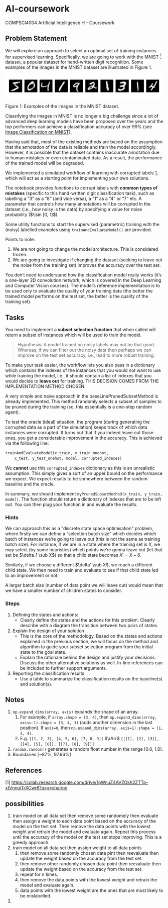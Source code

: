 # AI-coursework
COMPSCI4004 Artificial Intelligence H - Coursework

## Problem Statement

We will explore an approach to select an optimal set of training instances for supervised learning. Specifically, we are going to work with the MNIST [$^1$](#references) dataset, a popular dataset for hand-written digit recognition. Some examples of the images in the MNIST dataset are illustrated in Figure 1.

![Example of images in the MNIST dataset](img/example_MNIST_dataset.png)

Figure 1: Examples of the images in the MNIST dataset.

Classifying the images in MNIST is no longer a big challenge since a lot of advanced deep learning models have been proposed over the years and the top performers can achieve a classification accuracy of over 99% (see [Image Classification on MNIST](https://paperswithcode.com/sota/image-classification-on-mnist)). 

Having said that, most of the existing methods are based on the assumption that the annotation
of the data is reliable and train the model accordingly. However, it is possible that the dataset
contains inaccurate annotation due to human mistakes or even contaminated data. As a result, the
performance of the trained model will be degraded.

We implemented a simulated workflow of learning with corrupted labels [1](#references), which will act as a starting point for implementing your own solutions.

The notebook provides functions to corrupt labels with **common types of mistakes** (specific to this hand-written digit classification task), such as labelling a “3” as a “8” (and vice versa), a “1” as a “4” or “7” etc. A parameter that controls how many annotations will be corrupted in the dataset (i.e., how noisy is the data) by specifying a value for noise probability ($\isin [0, 1]$).

Some utility functions to start the supervised (parametric) training with the (noisy) labelled examples using `trainAndEvaluateModel()` are provided.

Points to note:
1. We are not going to change the model architecture. This is considered frozen.
2. We are going to investigate if changing the dataset (seeking to leave out the noise from the training set) improves the accuracy over the test set.

You don’t need to understand how the classification model really works (it’s a one-layer 2D convolution network, which is covered in the Deep Learning and Computer Vision courses). The model’s reference implementation is to be used only to evaluate the quality of your training data (the better the trained model performs on the test set, the better is the quality of the training set).

## Tasks

You need to implement a **subset selection function** that when called will return a subset of instances which will be used to train the model.

> Hypothesis: A model trained on noisy labels may not be that good. Whereas, if we can filter out the noisy data then perhaps we can improve on the test set accuracy, i.e., lead to more robust training.

To make your task easier, the workflow lets you also pass in a dictionary which contains the indexes of the instances that you would not want to use while training the model, i.e., it should contain a list of indexes that you would decide to **leave out** for training. THIS DECISION COMES FROM THE IMPLEMENTATION METHOD CHOSEN.

A very simple and naive approach in the baseLinePrunedSubsetMethod is already implemented. This method randomly selects a subset of samples to be pruned during the training (so, this essentially is a one-step random agent).

To test the oracle (ideal) situation, the program (during generating the corrupted data as a part of the simulation) keeps track of which data instances were corrupted. It turns out that if you indeed leave out those ones, you get a considerable improvement in the accuracy. This is achieved via the following line:

```python
trainAndEvaluateModel(x_train, y_train_onehot,
    x_test, y_test_onehot, model, corrupted_indexes)
```

We **cannot** use this `corrupted_indexes` dictionary as this is an unrealistic assumption. This simply gives a sort of an upper bound on the performance we expect. We expect results to be somewhere between the random baseline and the oracle.

In summary, we should implement `myPrunedSubsetMethod(x_train, y_train, model)`. The function should return a dictionary of indexes that are to be left out. You can then plug your function in and evaluate the results.


### Hints

We can approach this as a "discrete state space optimisation" problem, where firstly we can define a “selection batch size” which decides which batch of instances we’re going to leave out (this is not the same as training batch size). For instance, if we are in a state where the training set is $X$, we may select (by some heuristics) which points we’re gonna leave out (let that set be $\delta_1 \sub X$) so that a child state becomes $X' = X − \delta$.

Similarly, if we choose a different $\delta' \sub X$, we reach a different child state. We then need to train and evaluate to see if that child state led to an improvement or not.

A larger batch size (number of data point we will leave out) would mean that we have a smaller number of children states to consider.

### Steps

1. Defining the states and actions:
   - Clearly define the states and the actions for this problem. Clearly describe with a diagram the transition between two pairs of states.
2. Explain the design of your solution
   - This is the core of the methodology. Based on the states and actions explained in the previous section, we will focus on the method and algorithm to guide your subset selection program from the initial state to the goal state.
   - Explain the rationale behind the design and justify your decisions. Discuss the other alternative solutions as well. In-line references can be included to further support arguments.
3. Reporting the classification results
   - Use a table to summarize the classification results on the baseline(s) and solution(s).



## Notes

1. `np.expand_dims(array, axis)` expands the shape of an array. 
   1. For example, if `array.shape = (3, 4)`, then `np.expand_dims(array, axis=-1).shape = (3, 4, 1)` (adds another dimension in the last position). If `axis=0`, then `np.expand_dims(array, axis=1).shape = (1, 3, 4)`. 
   2. E.g. `[[1, 2, 3], [4, 5, 6], [7, 8, 9]]` $\rArr$ `[[[1], [2], [3]], [[4], [5], [6]], [[7], [8], [9]]]`
2. `random.random()` generates a random float number in the range [0.0, 1.0).
3. Boundaries [~87%, 97.66%] 




## References

<!-- [$^1$](#references) -->

[1] https://colab.research.google.com/drive/1pWnuZ4AVZOkh2ZTTp-xtVnnoiTrXCwr6?usp=sharing



## possibilities

1. train model on all data set then remove some randomely then evaluate then assign a weight to each data point based on the accuracy of the model on the test set. Then remove the data points with the lowest weight and retrain the model and evaluate again. Repeat this process until the accuracy of the model on the test set stops improving. This is a greedy approach.
2. train model on all data set then assign weight to all data points
   1. then remove some randomly chosen data pint then reevaluate then update the weight based on the accuracy from the test set. 
   2. then remove other randomly chosen data point then reevaluate then update the weight based on the accuracy from the test set.
   3. repeat for n times.
   4. then remove the data points with the lowest weight and retrain the model and evaluate again. 
   5. data points with the lowest weight are the ones that are most likely to be mislabelled.
3. 
